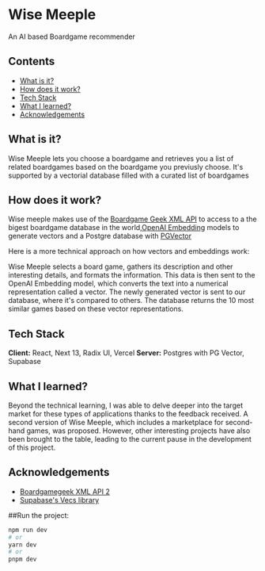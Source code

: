 
# Wise Meeple 

An AI based Boardgame recommender

## Contents

- [What is it?](#what-is-it?)
- [How does it work?](#how-does-it-work?)
- [Tech Stack](#tech-stack)
- [What I learned?](#what-i-learned?)
- [Acknowledgements](#acknowledgements)
## What is it?

Wise Meeple lets you choose a boardgame and  retrieves you a list of related boardgames based on the boardgame you previusly choose. It's supported by a vectorial database filled with a curated list of boardgames
## How does it work?

Wise meeple makes use of the [Boardgame Geek XML API](https://boardgamegeek.com/wiki/page/BGG_XML_API2) to access to a the bigest boardgame database in the world,[OpenAI Embedding](https://platform.openai.com/docs/guides/embeddings) models to generate vectors
and a Postgre database with [PGVector](https://supabase.com/docs/guides/database/extensions/pgvector)

Here is a more technical approach on how vectors and embeddings work:

Wise Meeple selects a board game, gathers its description and other interesting details, and formats the information. This data is then sent to the OpenAI Embedding model, which converts the text into a numerical representation called a vector. The newly generated vector is sent to our database, where it's compared to others. The database returns the 10 most similar games based on these vector representations.
## Tech Stack

**Client:** React, Next 13, Radix UI, Vercel
**Server:** Postgres with PG Vector, Supabase


## What I learned?

Beyond the technical learning, I was able to delve deeper into the target market for these types of applications thanks to the feedback received. A second version of Wise Meeple, which includes a marketplace for second-hand games, was proposed. However, other interesting projects have also been brought to the table, leading to the current pause in the development of this project.


## Acknowledgements

 - [Boardgamegeek XML API 2](https://boardgamegeek.com/wiki/page/BGG_XML_API2)
 - [Supabase's Vecs library](https://supabase.com/blog/vecs)

##Run the project:

```bash
npm run dev
# or
yarn dev
# or
pnpm dev
```

